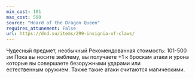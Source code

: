 ```yaml
---
min_cost: 101
max_cost: 500
source: "Hoard of the Dragon Queen"
requires_attunement: False
url: https://dnd.su/items/299-insignia-of-claws/
---
```


Чудесный предмет, необычный
Рекомендованная стоимость: 101-500 зм
Пока вы носите эмблему, вы получаете +1 к броскам атаки и урона которые вы совершаете безоружными ударами или естественным оружием. Также такие атаки считаются магическими.